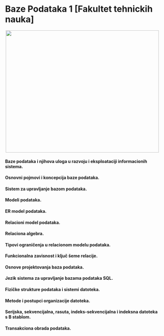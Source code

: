 # Baze Podataka 1 [Fakultet tehnickih nauka]

<p align="center">
  <img width="500" height="400" src="https://issart.com/blog/wp-content/uploads/2017/03/boxbarimage5.jpg">
</p>

#### Baze podataka i njihova uloga u razvoju i eksploataciji informacionih sistema. 
#### Osnovni pojmovi i koncepcija baze podataka. 
#### Sistem za upravljanje bazom podataka. 
#### Modeli podataka.
#### ER model podataka. 
#### Relacioni model podataka. 
#### Relaciona algebra. 
#### Tipovi ograničenja u relacionom modelu podataka. 
#### Funkcionalna zavisnost i ključ šeme relacije. 
#### Osnove projektovanja baza podataka. 
#### Jezik sistema za upravljanje bazama podataka SQL. 
#### Fizičke strukture podataka i sistemi datoteka. 
#### Metode i postupci organizacije datoteka. 
#### Serijska, sekvencijalna, rasuta, indeks-sekvencijalna i indeksna datoteka s B stablom.
#### Transakciona obrada podataka.
